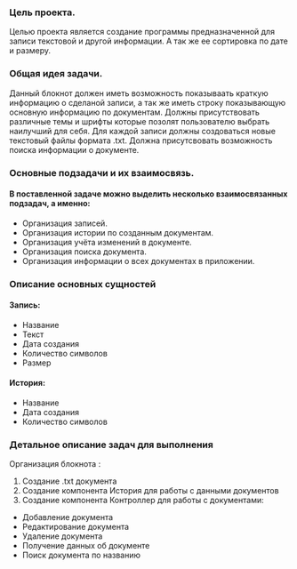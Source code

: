### Цель проекта.

Целью проекта является создание программы предназначенной для записи текстовой и другой информации. А так же ее сортировка по дате и размеру.

### Общая идея задачи.

Данный блокнот должен иметь возможность показываать краткую информацию о сделаной записи, а так же иметь строку показывающую основную информацию по документам. Должны присутствовать различные темы и шрифты которые позолят пользователю выбрать наилучший для себя. Для каждой записи должны создоваться новые текстовый файлы формата .txt. Должна присутсвовать возможность поиска информации о документе.

### Основные подзадачи и их взаимосвязь.

#### В поставленной задаче можно выделить несколько взаимосвязанных подзадач, а именно:

- Организация записей.
- Организация истории по созданным документам.
- Организация учёта изменений в документе.
- Организация поиска документа.
- Организация информации о всех документах в приложении.


### Описание основных сущностей

#### Запись:

- Название
- Текст
- Дата создания
- Количество символов
- Размер
#### История:

- Название
- Дата создания
- Количество символов


### Детальное описание задач для выполнения 
Организация блокнота :
1. Создание .txt документа
2. Создание компонента История для работы с данными документов
3. Создание компонента Контроллер для работы с документами:
- Добавление документа
- Редактирование документа
- Удаление документа
- Получение данных об документе
- Поиск документа по названию
